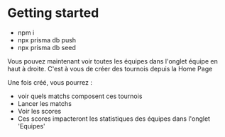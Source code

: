 # Getting started

- npm i
- npx prisma db push
- npx prisma db seed

Vous pouvez maintenant voir toutes les équipes dans l'onglet équipe en haut à droite.
C'est à vous de créer des tournois depuis la Home Page

Une fois créé, vous pourrez : 
- voir quels matchs composent ces tournois
- Lancer les matchs
- Voir les scores
- Ces scores impacteront les statistiques des équipes dans l'onglet 'Equipes'
